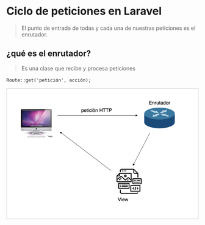 # Ciclo de peticiones en Laravel

> El punto de entrada de todas y cada una de nuestras peticiones es el enrutador. 

## ¿qué es el enrutador?

> Es una clase que recibe y procesa peticiones 

    Route::get('petición', acción);


<img src="../imagenes/peticiones.png">

